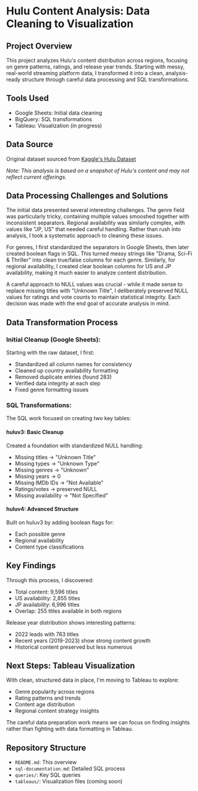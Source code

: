 # Hulu Content Analysis: Data Cleaning to Visualization

## Project Overview
This project analyzes Hulu's content distribution across regions, focusing on genre patterns, ratings, and release year trends. Starting with messy, real-world streaming platform data, I transformed it into a clean, analysis-ready structure through careful data processing and SQL transformations.

## Tools Used
- Google Sheets: Initial data cleaning
- BigQuery: SQL transformations
- Tableau: Visualization (in progress)

## Data Source
Original dataset sourced from [Kaggle's Hulu Dataset](https://www.kaggle.com/datasets/octopusteam/full-hulu-dataset)

*Note: This analysis is based on a snapshot of Hulu's content and may not reflect current offerings.*
  
## Data Processing Challenges and Solutions

The initial data presented several interesting challenges. The genre field was particularly tricky, containing multiple values smooshed together with inconsistent separators. Regional availability was similarly complex, with values like "JP, US" that needed careful handling. Rather than rush into analysis, I took a systematic approach to cleaning these issues.

For genres, I first standardized the separators in Google Sheets, then later created boolean flags in SQL. This turned messy strings like "Drama, Sci-Fi & Thriller" into clean true/false columns for each genre. Similarly, for regional availability, I created clear boolean columns for US and JP availability, making it much easier to analyze content distribution.

A careful approach to NULL values was crucial - while it made sense to replace missing titles with "Unknown Title", I deliberately preserved NULL values for ratings and vote counts to maintain statistical integrity. Each decision was made with the end goal of accurate analysis in mind.

## Data Transformation Process

### Initial Cleanup (Google Sheets):
Starting with the raw dataset, I first:
- Standardized all column names for consistency
- Cleaned up country availability formatting
- Removed duplicate entries (found 283)
- Verified data integrity at each step
- Fixed genre formatting issues

### SQL Transformations:
The SQL work focused on creating two key tables:

#### huluv3: Basic Cleanup
Created a foundation with standardized NULL handling:
- Missing titles → "Unknown Title"
- Missing types → "Unknown Type"
- Missing genres → "Unknown"
- Missing years → 0
- Missing IMDb IDs → "Not Available"
- Ratings/votes → preserved NULL
- Missing availability → "Not Specified"

#### huluv4: Advanced Structure
Built on huluv3 by adding boolean flags for:
- Each possible genre
- Regional availability
- Content type classifications

## Key Findings
Through this process, I discovered:
- Total content: 9,596 titles
- US availability: 2,855 titles
- JP availability: 6,996 titles
- Overlap: 255 titles available in both regions

Release year distribution shows interesting patterns:
- 2022 leads with 763 titles
- Recent years (2019-2023) show strong content growth
- Historical content preserved but less numerous

## Next Steps: Tableau Visualization
With clean, structured data in place, I'm moving to Tableau to explore:
- Genre popularity across regions
- Rating patterns and trends
- Content age distribution
- Regional content strategy insights

The careful data preparation work means we can focus on finding insights rather than fighting with data formatting in Tableau.

## Repository Structure
- `README.md`: This overview
- `sql-documentation.md`: Detailed SQL process
- `queries/`: Key SQL queries
- `tableaus/`: Visualization files (coming soon)


